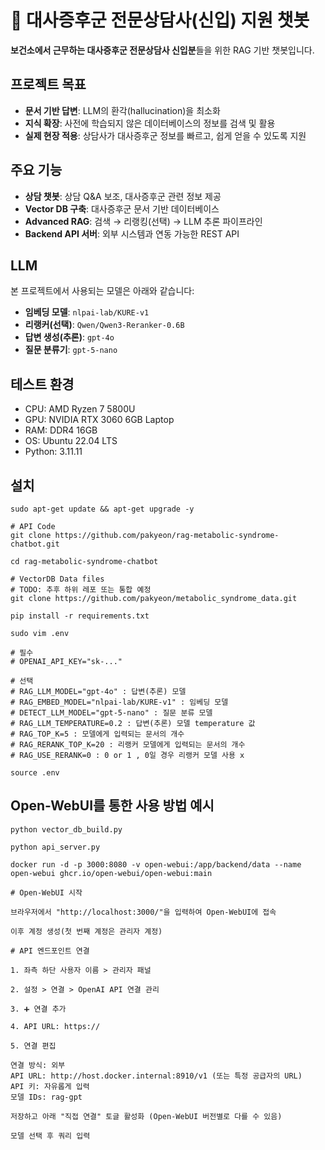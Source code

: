 # 📌 대사증후군 전문상담사(신입) 지원 챗봇

**보건소에서 근무하는 대사증후군 전문상담사 신입분**들을 위한 RAG 기반 챗봇입니다.  

## 프로젝트 목표
- **문서 기반 답변**: LLM의 환각(hallucination)을 최소화  
- **지식 확장**: 사전에 학습되지 않은 데이터베이스의 정보를 검색 및 활용  
- **실제 현장 적용**: 상담사가 대사증후군 정보를 빠르고, 쉽게 얻을 수 있도록 지원  

## 주요 기능
- **상담 챗봇**: 상담 Q&A 보조, 대사증후군 관련 정보 제공  
- **Vector DB 구축**: 대사증후군 문서 기반 데이터베이스  
- **Advanced RAG**: 검색 → 리랭킹(선택) → LLM 추론 파이프라인  
- **Backend API 서버**: 외부 시스템과 연동 가능한 REST API

## LLM
본 프로젝트에서 사용되는 모델은 아래와 같습니다:

- **임베딩 모델**: `nlpai-lab/KURE-v1`
- **리랭커(선택)**: `Qwen/Qwen3-Reranker-0.6B`
- **답변 생성(추론)**: `gpt-4o`  
- **질문 분류기**: `gpt-5-nano`

## 테스트 환경
- CPU: AMD Ryzen 7 5800U
- GPU: NVIDIA RTX 3060 6GB Laptop
- RAM: DDR4 16GB
- OS: Ubuntu 22.04 LTS
- Python: 3.11.11

## 설치

```
sudo apt-get update && apt-get upgrade -y
```

```
# API Code
git clone https://github.com/pakyeon/rag-metabolic-syndrome-chatbot.git
```

```
cd rag-metabolic-syndrome-chatbot
```

```
# VectorDB Data files
# TODO: 추후 하위 레포 또는 통합 예정
git clone https://github.com/pakyeon/metabolic_syndrome_data.git
```

```
pip install -r requirements.txt
```

```
sudo vim .env

# 필수
# OPENAI_API_KEY="sk-..."

# 선택
# RAG_LLM_MODEL="gpt-4o" : 답변(추론) 모델
# RAG_EMBED_MODEL="nlpai-lab/KURE-v1" : 임베딩 모델
# DETECT_LLM_MODEL="gpt-5-nano" : 질문 분류 모델
# RAG_LLM_TEMPERATURE=0.2 : 답변(추론) 모델 temperature 값
# RAG_TOP_K=5 : 모델에게 입력되는 문서의 개수
# RAG_RERANK_TOP_K=20 : 리랭커 모델에게 입력되는 문서의 개수
# RAG_USE_RERANK=0 : 0 or 1 , 0일 경우 리랭커 모델 사용 x
```

```
source .env
```

## Open-WebUI를 통한 사용 방법 예시

```
python vector_db_build.py
```

```
python api_server.py
```

```
docker run -d -p 3000:8080 -v open-webui:/app/backend/data --name open-webui ghcr.io/open-webui/open-webui:main
```

```
# Open-WebUI 시작

브라우저에서 "http://localhost:3000/"을 입력하여 Open-WebUI에 접속

이후 계정 생성(첫 번째 계정은 관리자 계정)
```

```
# API 엔드포인트 연결

1. 좌측 하단 사용자 이름 > 관리자 패널

2. 설정 > 연결 > OpenAI API 연결 관리

3. ➕ 연결 추가

4. API URL: https://

5. 연결 편집

연결 방식: 외부
API URL: http://host.docker.internal:8910/v1 (또는 특정 공급자의 URL)
API 키: 자유롭게 입력
모델 IDs: rag-gpt

저장하고 아래 "직접 연결" 토글 활성화 (Open-WebUI 버전별로 다를 수 있음)
```

```
모델 선택 후 쿼리 입력
```